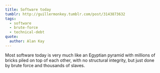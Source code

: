 ```yaml
---
title: Software today
tumblr: http://guillermonkey.tumblr.com/post/3143873632
tags:
  - software
  - brute-force
  - technical-debt
quote:
  author: Alan Kay
---
```


Most software today is very much like an Egyptian pyramid with millions of bricks piled on top of each other, with no structural integrity, but just done by brute force and thousands of slaves.
